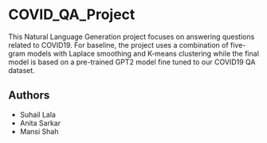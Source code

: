 # COVID_QA_Project
This Natural Language Generation project focuses on answering questions related to COVID19. For baseline, the project uses a combination of five-gram models with Laplace smoothing and K-means clustering while the final model is based on a pre-trained GPT2 model fine tuned to our COVID19 QA dataset.

## Authors
- Suhail Lala
- Anita Sarkar
- Mansi Shah
